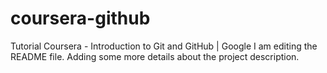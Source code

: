 # coursera-github
Tutorial Coursera - Introduction to Git and GitHub | Google
I am editing the README file. Adding some more details about the project description.

